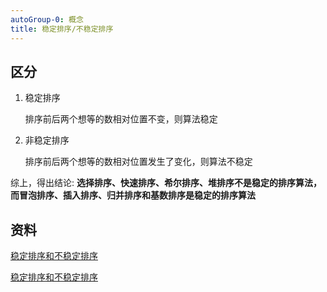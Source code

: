 ```yaml
---
autoGroup-0: 概念
title: 稳定排序/不稳定排序
---
```


## 区分
1. 稳定排序
    
    排序前后两个想等的数相对位置不变，则算法稳定

2. 非稳定排序

    排序前后两个想等的数相对位置发生了变化，则算法不稳定

综上，得出结论: **选择排序、快速排序、希尔排序、堆排序不是稳定的排序算法，而冒泡排序、插入排序、归并排序和基数排序是稳定的排序算法**

## 资料
[稳定排序和不稳定排序](https://www.cnblogs.com/codingmylife/archive/2012/10/21/2732980.html)

[稳定排序和不稳定排序](https://blog.csdn.net/qq_39657909/article/details/86601754)
